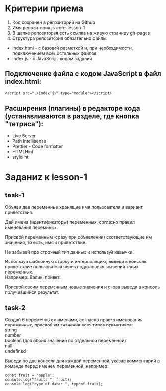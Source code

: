# Критерии приема

1. Код сохранен в репозиторий на Github
2. Имя репозитория js-core-lesson-1
3. В шапке репозитория есть ссылка на живую страницу gh-pages
4. Структура репозитория обязательно файлы:

- index.html - с базовой разметкой и, при необходимости, подключением всех остальных файлов
- index.js - с JavaScript-кодом задания

## Подключение файла с кодом JavaScript в файл index.html:

```
<script src="./index.js" type="module"></script>
```

## Расширения (плагины) в редакторе кода (устанавливаются в разделе, где кнопка "тетриса"):

- Live Server
- Path Intellisense
- Prettier - Code formatter
- HTMLHint
- stylelint

# Заданиz к lesson-1

## task-1

Объяви две переменные хранящие имя пользователя и вариант приветствия.

Дай имена (идентификаторы) переменных, согласно правил именования перемнных.

Присвой переменным (сразу при объявлении) соответствующие им значения, то есть, имя и приветствие.

Не забывай про строчный тип данных и используй кавычки.

Используя шаблонную строку и интерполяцию, выведи в консоль приветствие пользователя через подстановку значений твоих переменных.  
Например: Валик, привет!

Присвой своим переменным новые значения и снова выведи в консоль получившийся результат.

## task-2

Cоздай 6 переменных с именами, согласно правил именования переменных, присвой им значения всех типов примитивов:  
string  
number  
boolean (для обоих значений по отдельной переменной)  
null  
undefined

Выведи по две консоли для каждой переменной, указав комментарий в команде перед именем переменной,
например:

```
const fruit = 'apple';
console.log("fruit: ", fruit);
console.log("type of data: ", typeof fruit);
```
